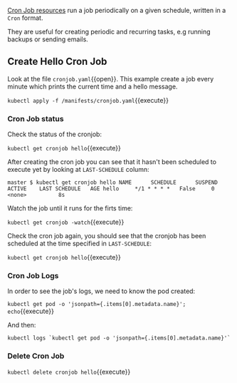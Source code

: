 [Cron Job resources](https://kubernetes.io/docs/concepts/workloads/controllers/cron-jobs/) run a job periodically on a given schedule, written in a `Cron` format.

They are useful for creating periodic and recurring tasks, e.g running backups or sending emails.

## Create Hello Cron Job

Look at the file `cronjob.yaml`{{open}}. This example create a job every minute which prints the current time and a hello message.

`kubectl apply -f /manifests/cronjob.yaml`{{execute}}

### Cron Job status

Check the status of the cronjob:

`kubectl get cronjob hello`{{execute}}

After creating the cron job you can see that it hasn't been scheduled to execute yet by looking at `LAST-SCHEDULE` column:

`
master $ kubectl get cronjob hello
NAME      SCHEDULE      SUSPEND   ACTIVE    LAST SCHEDULE   AGE
hello     */1 * * * *   False     0         <none>          8s
`

Watch the job until it runs for the firts time:

`kubectl get cronjob -watch`{{execute}}

Check the cron job again, you should see that the cronjob has been scheduled at the time specified in `LAST-SCHEDULE`:

`kubectl get cronjob hello`{{execute}}

### Cron Job Logs

In order to see the job's logs, we need to know the pod created:

`kubectl get pod -o 'jsonpath={.items[0].metadata.name}'; echo`{{execute}}

And then:

```
kubectl logs `kubectl get pod -o 'jsonpath={.items[0].metadata.name}'`
```

### Delete Cron Job

`kubectl delete cronjob hello`{{execute}}
